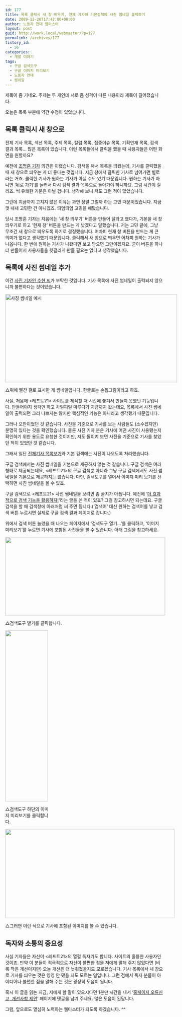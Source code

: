 ```yaml
---
id: 177
title: 목록 클릭시 새 창 띄우기, 전체 기사와 기본검색에 사진 썸네일 출력하기
date: 2009-12-20T17:42:00+00:00
author: 노동자 연대 웹마스터
layout: post
guid: http://work.local/webmaster/?p=177
permalink: /archives/177
tistory_id:
  - 56
categories:
  - 개발 이야기
tags:
  - 구글 검색도구
  - 구글 이미지 미리보기
  - 노동자 연대
  - 썸네일
---
```

제목이 좀 기네요. 주제는 두 개인데 서로 좀 성격이 다른 내용이라 제목이 길어졌습니다.

오늘은 목록 부분에 약간 수정이 있었습니다.

## 목록 클릭시 새 창으로

전체 기사 목록, 섹션 목록, 주제 목록, 칼럼 목록, 집중이슈 목록, 기획연재 목록, 검색 결과 목록&#8230; 많은 목록이 있습니다. 이런 목록들에서 클릭을 했을 때 사용자들은 어떤 화면을 원할까요?

예전에 <a target="_blank" href="http://wspaper.org/3_search.php?keyword=%EC%A1%B0%EB%AA%85%ED%9B%88" class="broken_link">조명훈 기자</a> 의견은 이랬습니다. 검색을 해서 목록을 띄웠는데, 기사를 클릭했을 때 새 창으로 띄우는 게 더 좋다는 것입니다. 지금 창에서 클릭한 기사로 넘어가면 별로라는 거죠. 클릭한 기사가 원하는 기사가 아닐 수도 있기 때문입니다. 원하는 기사가 아니면 &#8216;뒤로 가기&#8217;를 눌러서 다시 검색 결과 목록으로 돌아가야 하니까요. 그럼 시간이 걸리죠. 썩 유쾌한 기분은 아닐 겁니다. 생각해 보니 저도 그런 적이 많았습니다.

그런데 지금까지 고치지 않은 이유는 과연 정말 그럴까 하는 고민 때문이었습니다. 지금껏 내내 고민한 건 아니겠죠. 띄엄띄엄 고민을 해봤습니다.

당시 조명훈 기자는 처음에는 &#8216;새 창 띄우기&#8217; 버튼을 만들어 달라고 했다가, 기본을 새 창 띄우기로 하고 &#8216;현재 창&#8217; 버튼을 만드는 게 낫겠다고 말했습니다. 저는 고민 끝에, 그냥 무조건 새 창으로 띄우도록 하기로 결정했습니다. 어차피 현재 창 버튼을 만드는 게 큰 의미가 없다고 생각했기 때문입니다. 클릭해서 새 창으로 띄우면 어차피 원하는 기사가 나옵니다. 한 번에 원하는 기사가 나왔다면 보고 닫으면 그만이겠지요. 굳이 버튼을 하나 더 만들어서 사용자들을 헷갈리게 만들 필요는 없다고 생각했습니다.

## 목록에 사진 썸네일 추가

이건 <a target="_blank" href="http://wspaper.org/3_search.php?keyword=%E2%93%92%EC%82%AC%EC%A7%84+%EC%9E%84%EC%88%98%ED%98%84" class="broken_link">사진 기자인 수현 씨</a>가 부탁한 것입니다. 기사 목록에 사진 썸네일이 출력되지 않으니까 불편하다는 것이었습니다.

<div style="width: 558px" class="wp-caption aligncenter">
  <img src="http://work.local/webmaster/wp-content/uploads/1/cfile2.uf.12227A504D0847391444A9.png" width="548" height="280" alt="사징 썸네일 예시" />
  
  <p class="wp-caption-text">
    △위에 빨간 걸로 표시한 게 썸네일입니다. 한글로는 손톱그림이라고 하죠.
  </p>
</div>

사실, 처음에 <레프트21> 사이트를 제작할 때 시간에 쫓겨서 만들지 못했던 기능입니다. 만들어야지 생각만 하고 차일피일 미루다가 지금까지 왔는데요, 목록에서 사진 썸네일이 출력되면 그리 나쁘지는 않지만 핵심적인 기능은 아니라고 생각했기 때문입니다.

그러나 오판이었던 것 같습니다. 사진을 기준으로 기사를 보는 사람들도 (소수겠지만) 분명히 있다는 것을 확인했습니다. 물론 사진 기자 분은 기사에 어떤 사진이 사용됐는지 확인하기 위한 용도로 요청한 것이지만, 저도 돌이켜 보면 사진을 기준으로 기사를 찾았던 적이 있었던 것 같습니다.

그래서 일단 <a target="_blank" href="http://wspaper.org/1_news_all.php">전체기사 목록보기</a>와 기본 검색에는 사진이 나오도록 처리했습니다.

구글 검색에서는 사진 썸네일을 기본으로 제공하지 않는 것 같습니다. 구글 검색은 여러 형태로 제공되는데요, <레프트21>의 구글 검색뿐 아니라 그냥 구글 검색에서도 사진 썸네일을 기본으로 제공하지는 않습니다. 다만, 검색도구를 열어서 이미지 미리 보기를 선택하면 사진 썸네일을 볼 수 있죠.

구글 검색으로 <레프트21> 사진 썸네일을 보려면 좀 골치가 아픕니다. 예전에 &#8216;<a href="http://work.local/webmaster/entry/google-advanced-search" target="_blank">더 효과적으로 검색 기능을 활용하자!</a>&#8216;라는 글을 쓴 적이 있죠? 그걸 참고하시면 되는데요. 구글 검색을 할 때 검색창에 아래처럼 써 주면 됩니다.(&#8216;검색어&#8217; 대신 원하는 검색어를 넣고 검색 버튼 누르시면 실제로 구글 검색 결과 페이지로 갑니다.)

위에서 검색 버튼 눌렀을 때 나오는 페이지에서 &#8216;검색도구 열기&#8230;&#8217;를 클릭하고, &#8216;이미지 미리보기&#8217;를 누르면 기사에 포함된 사진들을 볼 수 있습니다. 아래 그림을 참고하세요.

<div style="width: 520px" class="wp-caption aligncenter">
  <img src="http://work.local/webmaster/wp-content/uploads/1/cfile26.uf.1719574D4D08473A36B81F.png" width="510" height="249" alt="" />
  
  <p class="wp-caption-text">
    △검색도구 열기를 클릭합니다.
  </p>
</div>


  


<div style="width: 146px" class="wp-caption aligncenter">
  <img src="http://work.local/webmaster/wp-content/uploads/1/cfile10.uf.155F664B4D08473A0F99A6.png" width="136" height="543" alt="" />
  
  <p class="wp-caption-text">
    △검색도구 하단의 이미지 미리보기를 클릭합니다.
  </p>
</div>


  


<div style="width: 550px" class="wp-caption aligncenter">
  <img src="http://work.local/webmaster/wp-content/uploads/1/cfile8.uf.1320194F4D08473A215E95.png" width="540" height="283" alt="" />
  
  <p class="wp-caption-text">
    △그러면 이런 식으로 기사에 포함된 이미지를 볼 수 있습니다.
  </p>
</div>

## 독자와 소통의 중요성  


사실 기자들은 자신이 <레프트21>의 열혈 독자기도 합니다. 사이트의 훌륭한 사용자인 것이죠. 만약 이 분들이 적극적으로 자신이 불편한 점을 저에게 말해 주지 않았다면 (비록 작은 개선이지만) 오늘 개선은 더 늦춰졌을지도 모르겠습니다. 기사 목록에서 새 창으로 기사를 띄우는 것은 영영 안 됐을 지도 모르는 일입니다. 그런 점에서 독자 분들이 아이디어나 불편한 점을 말해 주는 것은 굉장히 도움이 됩니다.

혹시 이 글을 읽는 지금, 저에게 할 말이 있으시다면 1분만 시간을 내서 &#8216;<a target="_blank" href="http://work.local/webmaster/entry/report-and-proposal">홈페이지 오류신고, 개선사항 제안</a>&#8216; 페이지에 댓글을 남겨 주세요. 많은 도움이 된답니다.

그럼, 앞으로도 열심히 노력하는 웹마스터가 되도록 하겠습니다. ^^